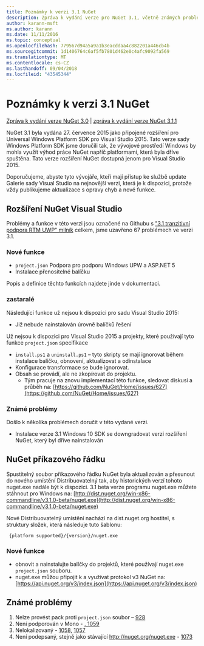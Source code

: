 ```yaml
---
title: Poznámky k verzi 3.1 NuGet
description: Zpráva k vydání verze pro NuGet 3.1, včetně známých problémů, opravy chyb, nové funkce a chcete.
author: karann-msft
ms.author: karann
ms.date: 11/11/2016
ms.topic: conceptual
ms.openlocfilehash: 779567d94a5a9a1b3eacddaa4c882201a446cb4b
ms.sourcegitcommit: 1d1406764c6af5fb7801d462e0c4afc9092fa569
ms.translationtype: MT
ms.contentlocale: cs-CZ
ms.lasthandoff: 09/04/2018
ms.locfileid: "43545344"
---
```

# <a name="nuget-31-release-notes"></a>Poznámky k verzi 3.1 NuGet

[Zpráva k vydání verze NuGet 3.0](../release-notes/nuget-3.0.0.md) | [zpráva k vydání verze NuGet 3.1.1](../release-notes/nuget-3.1.1.md)

NuGet 3.1 byla vydána 27. července 2015 jako připojené rozšíření pro Universal Windows Platform SDK pro Visual Studio 2015. Tato verze sady Windows Platform SDK jsme doručili tak, že vývojové prostředí Windows by mohla využít výhod práce NuGet napříč platformami, která byla dříve spuštěna. Tato verze rozšíření NuGet dostupná jenom pro Visual Studio 2015.

Doporučujeme, abyste tyto vývojáře, kteří mají přístup ke službě update Galerie sady Visual Studio na nejnovější verzi, která je k dispozici, protože vždy publikujeme aktualizace s opravy chyb a nové funkce.

## <a name="nuget-visual-studio-extension"></a>Rozšíření NuGet Visual Studio

Problémy a funkce v této verzi jsou označené na Githubu s ["3.1 tranzitivní podpora RTM UWP" milník](https://github.com/NuGet/Home/issues?utf8=%E2%9C%93&q=is%3Aclosed+milestone%3A%223.1+RTM+UWP+transitive+support%22+) celkem, jsme uzavřeno 67 problémech ve verzi 3.1.

### <a name="new-features"></a>Nové funkce

* `project.json` Podpora pro podporu Windows UPW a ASP.NET 5
* Instalace přenositelné balíčku

Popis a definice těchto funkcích najdete jinde v dokumentaci.

### <a name="deprecated"></a>zastaralé

Následující funkce už nejsou k dispozici pro sadu Visual Studio 2015:

* Již nebude nainstalován úrovně balíčků řešení

Už nejsou k dispozici pro Visual Studio 2015 a projekty, které používají tyto funkce `project.json` specifikace

* `install.ps1` a `uninstall.ps1` – tyto skripty se mají ignorovat během instalace balíčku, obnovení, aktualizovat a odinstalace
* Konfigurace transformace se bude ignorovat.
* Obsah se provádí, ale ne zkopírovat do projektu.
    * Tým pracuje na znovu implementací této funkce, sledovat diskusi a průběh na: [https://github.com/NuGet/Home/issues/627](https://github.com/NuGet/Home/issues/627)


### <a name="known-issues"></a>Známé problémy

Došlo k několika problémech doručit v této vydané verzi.

* Instalace verze 3.1 Windows 10 SDK se downgradovat verzi rozšíření NuGet, který byl dříve nainstalován

## <a name="nuget-command-line"></a>NuGet příkazového řádku

Spustitelný soubor příkazového řádku NuGet byla aktualizován a přesunout do nového umístění Distribuovatelný tak, aby historických verzí tohoto nuget.exe nadále být k dispozici.  3.1 beta verze programu nuget.exe můžete stáhnout pro Windows na: [http://dist.nuget.org/win-x86-commandline/v3.1.0-beta/nuget.exe](http://dist.nuget.org/win-x86-commandline/v3.1.0-beta/nuget.exe)

Nové Distribuovatelný umístění nachází na dist.nuget.org hostitel, s struktury složek, která následuje tuto šablonu:

     {platform supported}/{version}/nuget.exe

### <a name="new-features"></a>Nové funkce

* obnovit a nainstalujte balíčky do projektů, které používají nuget.exe `project.json` souboru.
* nuget.exe můžou připojit k a využívat protokol v3 NuGet na: [https://api.nuget.org/v3/index.json](https://api.nuget.org/v3/index.json)

## <a name="known-issues"></a>Známé problémy ##

1.    Nelze provést pack proti `project.json` soubor – [928](https://github.com/NuGet/Home/issues/928)
2.    Není podporován v Mono - [. 1059](https://github.com/NuGet/Home/issues/1059)
3.    Nelokalizovaný - [1058](https://github.com/NuGet/Home/issues/1058), [1057](https://github.com/NuGet/Home/issues/1057)
4.    Není podepsaný, stejně jako stávající http://nuget.org/nuget.exe  -  [1073](https://github.com/NuGet/Home/issues/1073)
